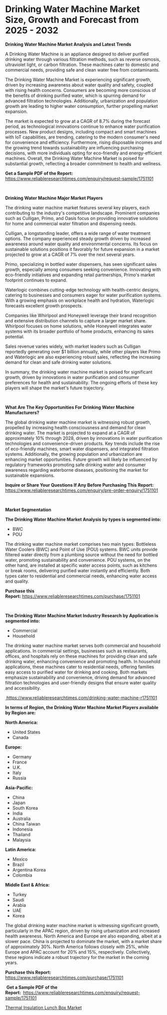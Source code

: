 <p><h1>Drinking Water Machine Market Size, Growth and Forecast from 2025 - 2032</h1></p><p><strong>Drinking Water Machine Market Analysis and Latest Trends</strong></p>
<p><p>A Drinking Water Machine is an appliance designed to deliver purified drinking water through various filtration methods, such as reverse osmosis, ultraviolet light, or carbon filtration. These machines cater to domestic and commercial needs, providing safe and clean water free from contaminants.</p><p>The Drinking Water Machine Market is experiencing significant growth, driven by increasing awareness about water quality and safety, coupled with rising health concerns. Consumers are becoming more conscious of the benefits of drinking purified water, which is spurring demand for advanced filtration technologies. Additionally, urbanization and population growth are leading to higher water consumption, further propelling market expansion.</p><p>The market is expected to grow at a CAGR of 8.7% during the forecast period, as technological innovations continue to enhance water purification processes. New product designs, including compact and smart machines with IoT capabilities, are trending, catering to the modern consumer's need for convenience and efficiency. Furthermore, rising disposable incomes and the growing trend towards sustainability are influencing purchasing decisions, with more individuals opting for eco-friendly and energy-efficient machines. Overall, the Drinking Water Machine Market is poised for substantial growth, reflecting a broader commitment to health and wellness.</p></p>
<p><strong>Get a Sample PDF of the Report:&nbsp;</strong> <a href="https://www.reliableresearchtimes.com/enquiry/request-sample/1751101?utm_campaign=2198&utm_medium=2&utm_source=Github&utm_content=ia&utm_term=07022025&utm_id=drinking-water-machine">https://www.reliableresearchtimes.com/enquiry/request-sample/1751101</a></p>
<p>&nbsp;</p>
<p><strong>Drinking Water Machine Major Market Players</strong></p>
<p><p>The drinking water machine market features several key players, each contributing to the industry's competitive landscape. Prominent companies such as Culligan, Primo, and Oasis focus on providing innovative solutions for home and commercial water filtration and dispensing needs. </p><p>Culligan, a longstanding leader, offers a wide range of water treatment options. The company experienced steady growth driven by increased awareness around water quality and environmental concerns. Its focus on sustainable solutions positions it favorably for future expansion in a market projected to grow at a CAGR of 7% over the next several years.</p><p>Primo, specializing in bottled water dispensers, has seen significant sales growth, especially among consumers seeking convenience. Innovating with eco-friendly initiatives and expanding retail partnerships, Primo's market footprint continues to expand.</p><p>Waterlogic combines cutting-edge technology with health-centric designs, catering to businesses and consumers eager for water purification systems. With a growing emphasis on workplace health and hydration, Waterlogic forecasts excellent growth prospects.</p><p>Companies like Whirlpool and Honeywell leverage their brand recognition and extensive distribution channels to capture a larger market share. Whirlpool focuses on home solutions, while Honeywell integrates water systems with its broader portfolio of home products, enhancing its sales potential.</p><p>Sales revenue varies widely, with market leaders such as Culligan reportedly generating over $1 billion annually, while other players like Primo and Waterlogic are also experiencing robust sales, reflecting the increasing demand for clean and safe drinking water solutions.</p><p>In summary, the drinking water machine market is poised for significant growth, driven by innovations in water purification and consumer preferences for health and sustainability. The ongoing efforts of these key players will shape the market's future trajectory.</p></p>
<p>&nbsp;</p>
<p><strong>What Are The Key Opportunities For Drinking Water Machine Manufacturers?</strong></p>
<p><p>The global drinking water machine market is witnessing robust growth, propelled by increasing health consciousness and demand for clean drinking water. The market is projected to expand at a CAGR of approximately 10% through 2028, driven by innovations in water purification technologies and convenience-driven products. Key trends include the rise of eco-friendly machines, smart water dispensers, and integrated filtration systems. Additionally, the growing population and urbanization are enhancing market opportunities. Future growth will likely be influenced by regulatory frameworks promoting safe drinking water and consumer awareness regarding waterborne diseases, positioning the market for sustainable expansions.</p></p>
<p><strong>Inquire or Share Your Questions If Any Before Purchasing This Report:</strong> <a href="https://www.reliableresearchtimes.com/enquiry/pre-order-enquiry/1751101?utm_campaign=2198&utm_medium=2&utm_source=Github&utm_content=ia&utm_term=07022025&utm_id=drinking-water-machine">https://www.reliableresearchtimes.com/enquiry/pre-order-enquiry/1751101</a></p>
<p>&nbsp;</p>
<p><strong>Market Segmentation</strong></p>
<p><strong>The Drinking Water Machine Market Analysis by types is segmented into:</strong></p>
<p><ul><li>BWC</li><li>POU</li></ul></p>
<p><p>The drinking water machine market comprises two main types: Bottleless Water Coolers (BWC) and Point of Use (POU) systems. BWC units provide filtered water directly from a plumbing source without the need for bottled water, promoting sustainability and convenience. POU systems, on the other hand, are installed at specific water access points, such as kitchens or break rooms, delivering purified water instantly and efficiently. Both types cater to residential and commercial needs, enhancing water access and quality.</p></p>
<p><strong>Purchase this Report:&nbsp;</strong><a href="https://www.reliableresearchtimes.com/purchase/1751101?utm_campaign=2198&utm_medium=2&utm_source=Github&utm_content=ia&utm_term=07022025&utm_id=drinking-water-machine">https://www.reliableresearchtimes.com/purchase/1751101</a></p>
<p>&nbsp;</p>
<p><strong>The Drinking Water Machine Market Industry Research by Application is segmented into:</strong></p>
<p><ul><li>Commercial</li><li>Household</li></ul></p>
<p><p>The drinking water machine market serves both commercial and household applications. In commercial settings, businesses such as restaurants, offices, and hospitals rely on these machines for providing clean and safe drinking water, enhancing convenience and promoting health. In household applications, these machines cater to residential needs, offering families easy access to purified water for drinking and cooking. Both markets emphasize sustainability and convenience, driving demand for advanced filtration technologies and user-friendly designs that ensure water quality and accessibility.</p></p>
<p><a href="https://www.reliableresearchtimes.com/drinking-water-machine-r1751101?utm_campaign=2198&utm_medium=2&utm_source=Github&utm_content=ia&utm_term=07022025&utm_id=drinking-water-machine">&nbsp;https://www.reliableresearchtimes.com/drinking-water-machine-r1751101</a></p>
<p><strong>In terms of Region, the Drinking Water Machine Market Players available by Region are:</strong></p>
<p>
    <p> <strong> North America: </strong>
        <ul>
            <li>United States</li>
            <li>Canada</li>
        </ul>
        </p> 
    <p> <strong> Europe: </strong>
        <ul>
            <li>Germany</li>
            <li>France</li>
            <li>U.K.</li>
            <li>Italy</li>
            <li>Russia</li>
        </ul>
        </p> 
    <p> <strong> Asia-Pacific: </strong>
        <ul>
            <li>China</li>
            <li>Japan</li>
            <li>South Korea</li>
            <li>India</li>
            <li>Australia</li>
            <li>China Taiwan</li>
            <li>Indonesia</li>
            <li>Thailand</li>
            <li>Malaysia</li>
        </ul>
        </p> 
    <p> <strong> Latin America: </strong>
        <ul>
            <li>Mexico</li>
            <li>Brazil</li>
            <li>Argentina Korea</li>
            <li>Colombia</li>
        </ul>
        </p> 
    <p> <strong> Middle East & Africa: </strong>
        <ul>
            <li>Turkey</li>
            <li>Saudi</li>
            <li>Arabia</li>
            <li>UAE</li>
            <li>Korea</li>
        </ul>
    </p>
    </p>
<p><p>The global drinking water machine market is witnessing significant growth, particularly in the APAC region, driven by rising urbanization and increased health awareness. North America and Europe are also expanding, albeit at a slower pace. China is projected to dominate the market, with a market share of approximately 30%. North America follows closely with 25%, while Europe and APAC account for 20% and 15%, respectively. Collectively, these regions indicate a robust trajectory for the market in the coming years.</p></p>
<p><strong>Purchase this Report: </strong><a href="https://www.reliableresearchtimes.com/purchase/1751101?utm_campaign=2198&utm_medium=2&utm_source=Github&utm_content=ia&utm_term=07022025&utm_id=drinking-water-machine">https://www.reliableresearchtimes.com/purchase/1751101</a></p>
<p>&nbsp;<strong>Get a Sample PDF of the Report:&nbsp;&nbsp;</strong><a href="https://www.reliableresearchtimes.com/enquiry/request-sample/1751101?utm_campaign=2198&utm_medium=2&utm_source=Github&utm_content=ia&utm_term=07022025&utm_id=drinking-water-machine">https://www.reliableresearchtimes.com/enquiry/request-sample/1751101</a></p>
<p><strong></strong></p>
<p><p><a href="https://github.com/klindsey95/Market-Research-Report-List-1/blob/main/thermal-insulation-lunch-box-market.md?utm_campaign=2198&utm_medium=2&utm_source=Github&utm_content=ia&utm_term=07022025&utm_id=drinking-water-machine">Thermal Insulation Lunch Box Market</a></p></p>